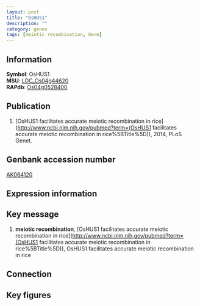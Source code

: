 ```yaml
---
layout: post
title: "OsHUS1"
description: ""
category: genes
tags: [meiotic recombination, Gene]
---
```


## Information
__Symbol__: OsHUS1  
__MSU__: [LOC_Os04g44620](http://rice.plantbiology.msu.edu/cgi-bin/ORF_infopage.cgi?orf=LOC_Os04g44620)  
__RAPdb__: [Os04g0528400](http://rapdb.dna.affrc.go.jp/viewer/gbrowse_details/irgsp1?name=Os04g0528400)  

## Publication
1. [OsHUS1 facilitates accurate meiotic recombination in rice](http://www.ncbi.nlm.nih.gov/pubmed?term=(OsHUS1 facilitates accurate meiotic recombination in rice%5BTitle%5D)), 2014, PLoS Genet.

## Genbank accession number
[AK064120](http://www.ncbi.nlm.nih.gov/nuccore/AK064120)

## Expression information

## Key message
1. __meiotic recombination__, [OsHUS1 facilitates accurate meiotic recombination in rice](http://www.ncbi.nlm.nih.gov/pubmed?term=(OsHUS1 facilitates accurate meiotic recombination in rice%5BTitle%5D)), OsHUS1 facilitates accurate meiotic recombination in rice

## Connection

## Key figures



